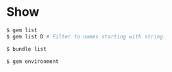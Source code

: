 # Show

```sh
$ gem list
$ gem list D # Filter to names starting with string.
```

```sh
$ bundle list
```

```sh
$ gem environment
```
